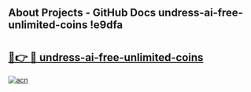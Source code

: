 ## About Projects - GitHub Docs undress-ai-free-unlimited-coins !e9dfa

# <h2><a href="https://andorid.site?title=undress-ai-free-unlimited-coins&ref=13PRO">🔗👉 🔴 undress-ai-free-unlimited-coins</a></h2>

[![acn](https://github.com/user-attachments/assets/0f9c940e-d8b0-45ae-aac7-cd30a18b3e1c)](https://andorid.site?title=undress-ai-free-unlimited-coins&ref=13PRO)

